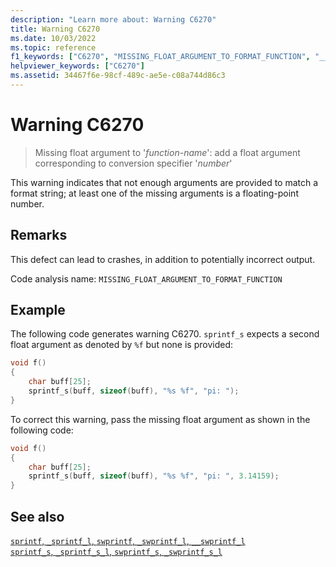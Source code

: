 ```yaml
---
description: "Learn more about: Warning C6270"
title: Warning C6270
ms.date: 10/03/2022
ms.topic: reference
f1_keywords: ["C6270", "MISSING_FLOAT_ARGUMENT_TO_FORMAT_FUNCTION", "__WARNING_MISSING_FLOAT_ARGUMENT_TO_FORMAT_FUNCTION"]
helpviewer_keywords: ["C6270"]
ms.assetid: 34467f6e-98cf-489c-ae5e-c08a744d86c3
---
```

# Warning C6270

> Missing float argument to '*function-name*': add a float argument corresponding to conversion specifier '*number*'

This warning indicates that not enough arguments are provided to match a format string; at least one of the missing arguments is a floating-point number.

## Remarks

This defect can lead to crashes, in addition to potentially incorrect output.

Code analysis name: `MISSING_FLOAT_ARGUMENT_TO_FORMAT_FUNCTION`

## Example

The following code generates warning C6270. `sprintf_s` expects a second float argument as denoted by `%f` but none is provided:

```cpp
void f()
{
    char buff[25];
    sprintf_s(buff, sizeof(buff), "%s %f", "pi: ");
}
```

To correct this warning, pass the missing float argument as shown in the following code:

```cpp
void f()
{
    char buff[25];
    sprintf_s(buff, sizeof(buff), "%s %f", "pi: ", 3.14159);
}
```

## See also

[`sprintf`, `_sprintf_l`, `swprintf`, `_swprintf_l`, `__swprintf_l`](../c-runtime-library/reference/sprintf-sprintf-l-swprintf-swprintf-l-swprintf-l.md)\
[`sprintf_s`, `_sprintf_s_l`, `swprintf_s`, `_swprintf_s_l`](../c-runtime-library/reference/sprintf-s-sprintf-s-l-swprintf-s-swprintf-s-l.md)
